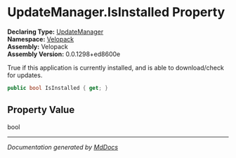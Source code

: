 ﻿<!--  
  <auto-generated>   
    The contents of this file were generated by a tool.  
    Changes to this file may be list if the file is regenerated  
  </auto-generated>   
-->

# UpdateManager.IsInstalled Property

**Declaring Type:** [UpdateManager](../index.md)  
**Namespace:** [Velopack](../../index.md)  
**Assembly:** Velopack  
**Assembly Version:** 0.0.1298+ed8600e

 True if this application is currently installed, and is able to download\/check for updates. 

```csharp
public bool IsInstalled { get; }
```

## Property Value

bool

___

*Documentation generated by [MdDocs](https://github.com/ap0llo/mddocs)*
